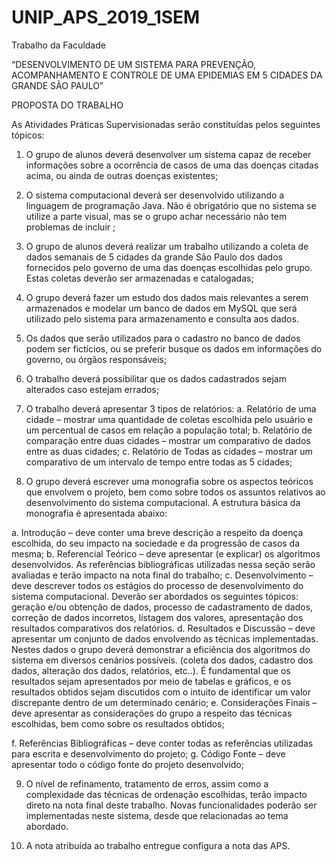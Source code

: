 # UNIP_APS_2019_1SEM

Trabalho da Faculdade

“DESENVOLVIMENTO DE UM SISTEMA PARA PREVENÇÃO, ACOMPANHAMENTO E CONTROLE DE UMA EPIDEMIAS EM 5 CIDADES DA GRANDE SÃO PAULO”

PROPOSTA DO TRABALHO

As Atividades Práticas Supervisionadas serão constituídas pelos seguintes tópicos:

1) O grupo de alunos deverá desenvolver um sistema capaz de receber informações sobre
a ocorrência de casos de uma das doenças citadas acima, ou ainda de outras doenças
existentes;
2) O sistema computacional deverá ser desenvolvido utilizando a linguagem de
programação Java. Não é obrigatório que no sistema se utilize a parte visual, mas se o
grupo achar necessário não tem problemas de incluir ;
3) O grupo de alunos deverá realizar um trabalho utilizando a coleta de dados semanais de
5 cidades da grande São Paulo dos dados fornecidos pelo governo de uma das doenças
escolhidas pelo grupo. Estas coletas deverão ser armazenadas e catalogadas;
4) O grupo deverá fazer um estudo dos dados mais relevantes a serem armazenados e
modelar um banco de dados em MySQL que será utilizado pelo sistema para
armazenamento e consulta aos dados.
5) Os dados que serão utilizados para o cadastro no banco de dados podem ser fictícios,
ou se preferir busque os dados em informações do governo, ou órgãos responsáveis;

6) O trabalho deverá possibilitar que os dados cadastrados sejam alterados caso estejam
errados;
7) O trabalho deverá apresentar 3 tipos de relatórios:
a. Relatório de uma cidade – mostrar uma quantidade de coletas escolhida pelo
usuário e um percentual de casos em relação a população total;
b. Relatório de comparação entre duas cidades – mostrar um comparativo de dados
entre as duas cidades;
c. Relatório de Todas as cidades – mostrar um comparativo de um intervalo de
tempo entre todas as 5 cidades;

8) O grupo deverá escrever uma monografia sobre os aspectos teóricos que envolvem o
projeto, bem como sobre todos os assuntos relativos ao desenvolvimento do sistema
computacional. A estrutura básica da monografia é apresentada abaixo:

a. Introdução – deve conter uma breve descrição a respeito da doença escolhida,
do seu impacto na sociedade e da progressão de casos da mesma;
b. Referencial Teórico – deve apresentar (e explicar) os algoritmos desenvolvidos.
As referências bibliográficas utilizadas nessa seção serão avaliadas e terão
impacto na nota final do trabalho;
c. Desenvolvimento – deve descrever todos os estágios do processo de
desenvolvimento do sistema computacional. Deverão ser abordados os seguintes
tópicos: geração e/ou obtenção de dados, processo de cadastramento de dados,
correção de dados incorretos, listagem dos valores, apresentação dos resultados
comparativos dos relatórios.
d. Resultados e Discussão – deve apresentar um conjunto de dados envolvendo
as técnicas implementadas. Nestes dados o grupo deverá demonstrar a eficiência
dos algoritmos do sistema em diversos cenários possíveis. (coleta dos dados,
cadastro dos dados, alteração dos dados, relatórios, etc..). É fundamental que os
resultados sejam apresentados por meio de tabelas e gráficos, e os resultados
obtidos sejam discutidos com o intuito de identificar um valor discrepante dentro
de um determinado cenário;
e. Considerações Finais – deve apresentar as considerações do grupo a respeito
das técnicas escolhidas, bem como sobre os resultados obtidos;

f. Referências Bibliográficas – deve conter todas as referências utilizadas para
escrita e desenvolvimento do projeto;
g. Código Fonte – deve apresentar todo o código fonte do projeto desenvolvido;

9) O nível de refinamento, tratamento de erros, assim como a complexidade das técnicas
de ordenação escolhidas, terão impacto direto na nota final deste trabalho. Novas
funcionalidades poderão ser implementadas neste sistema, desde que relacionadas ao
tema abordado.

10) A nota atribuída ao trabalho entregue configura a nota das APS.

